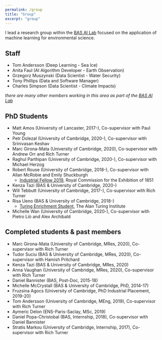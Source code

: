 ```yaml
---
permalink: /group
title: "Group"
excerpt: "group"
---
```


I lead a research group within the [BAS AI Lab](https://www.bas.ac.uk/ai) focused on the application of machine learning for environmental science.

## Staff
* Tom Andersson (Deep Learning - Sea Ice)
* Anita Faul (AI Algorithm Developer - Earth Observation)
* Grzegorz Muszynski (Data Scientist - Water Security) 
* Tony Phillips (Data and Software Manager)
* Charles Simpson (Data Scientist - Climate Impacts) 

_there are many other members working in this area as part of the [BAS AI Lab](https://www.bas.ac.uk/project/ai/#people)_


## PhD Students
* Matt Amos (University of Lancaster, 2017-), Co-supervisor with Paul Young
* Petr Dolezal (University of Cambridge, 2020-), Co-supervisor with Srinivasan Keshav
* Marc Girona-Mata (University of Cambridge, 2020), Co-supervisor with Andrew Orr and Rich Turner
* Raghul Parthipan (University of Cambridge, 2020-), Co-supervisor with Michael Herzog
* Robert Rouse (University of Cambridge, 2018-), Co-supervisor with Allan McRobie and Emily Shuckburgh
    * [Industrial Fellow 2019](https://www.royalcommission1851.org/predicting-flooding-effects-with-ai/), Royal Commission for the Exhibition of 1851
* Kenza Tazi (BAS & University of Cambridge, 2020-)
* Will Tebbutt (University of Cambridge, 2017-), Co-supervisor with Rich Turner
* Risa Ueno (BAS & University of Cambridge, 2018-)
    * [Turing Enrichment Student](https://www.turing.ac.uk/people/enrichment-students/risa-ueno), The Alan Turing Institute
* Michelle Wan (University of Cambridge, 2020-), Co-supervisor with Pietro Liò and Alex Archibald

<!-- ## MRes/MEng Students -->


## Completed students & past members
* Marc Girona-Mata (University of Cambridge, MRes, 2020), Co-supervisor with Rich Turner
* Tudor Suciu (BAS & University of Cambridge, MRes, 2020), Co-supervisor with Hamish Pritchard
* Kenza Tazi (BAS & University of Cambridge, MRes, 2020)
* Anna Vaughan (University of Cambridge, MRes, 2020), Co-supervisor with Rich Turner
* Daniel Bannister (BAS, Post-Doc, 2015-18)
* Michelle McCrystall (BAS & University of Cambridge, PhD, 2014-17)
* Fruzsina Agocs (University of Cambridge, PhD Industrial Placement, 2019-20)
* Tom Andersson (University of Cambridge, MEng, 2019), Co-supervisor with Rich Turner
* Aymeric Delon (ENS-Paris-Saclay, MSc, 2019)
* Daniel Popa-Christobal (BAS, Internship, 2018), Co-supervisor with Daniel Bannister
* Stratis Markou (University of Cambridge, Internship, 2017), Co-supervisor with Rich Turner